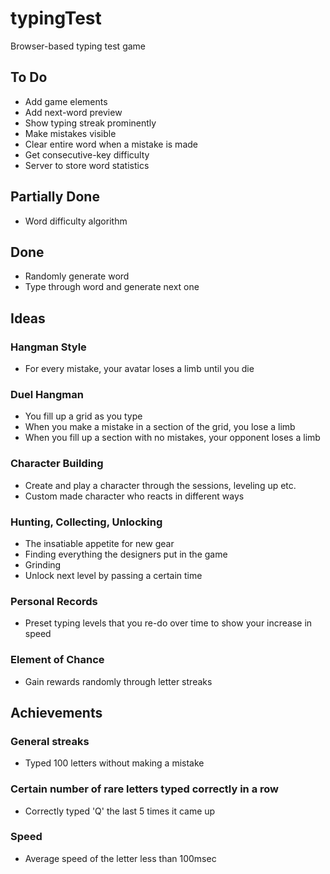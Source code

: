typingTest
==========

Browser-based typing test game

## To Do ##
+ Add game elements
+ Add next-word preview
+ Show typing streak prominently
+ Make mistakes visible
+ Clear entire word when a mistake is made
+ Get consecutive-key difficulty
+ Server to store word statistics



## Partially Done ##
+ Word difficulty algorithm


## Done ##
+ Randomly generate word
+ Type through word and generate next one

## Ideas ##

### Hangman Style ###
+ For every mistake, your avatar loses a limb until you die

### Duel Hangman ###
+ You fill up a grid as you type
+ When you make a mistake in a section of the grid, you lose a limb
+ When you fill up a section with no mistakes, your opponent loses a limb

### Character Building ###
+ Create and play a character through the sessions, leveling up etc.
+ Custom made character who reacts in different ways

### Hunting, Collecting, Unlocking ###
+ The insatiable appetite for new gear
+ Finding everything the designers put in the game
+ Grinding
+ Unlock next level by passing a certain time

### Personal Records ###
+ Preset typing levels that you re-do over time to show your increase in speed

### Element of Chance ###
+ Gain rewards randomly through letter streaks

## Achievements ##

### General streaks ###
+ Typed 100 letters without making a mistake

### Certain number of rare letters typed correctly in a row ###
+ Correctly typed 'Q' the last 5 times it came up

### Speed ###
+ Average speed of the letter less than 100msec
